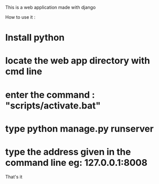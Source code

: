 This is a web application made with django

How to use it :
# Install python
# locate the web app directory with cmd line
# enter the command : "scripts/activate.bat"
# type python manage.py runserver
# type the address given in the command line eg: 127.0.0.1:8008

That's it
